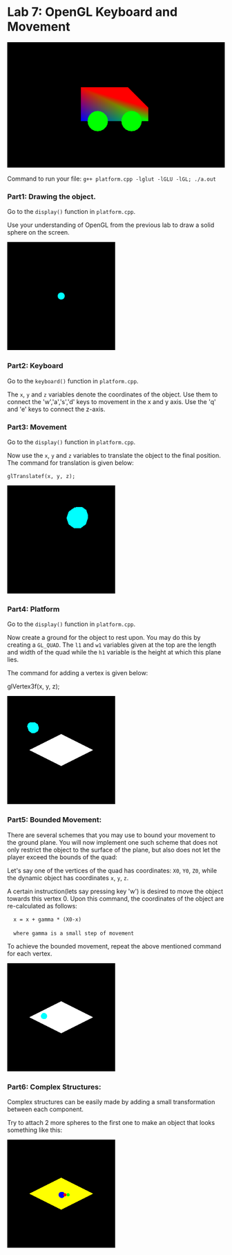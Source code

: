 # Lab 7: OpenGL Keyboard and Movement

![Markdown Logo](manual_images/title.png)

Command to run your file: `g++ platform.cpp -lglut -lGLU -lGL; ./a.out`

### Part1: Drawing the object.

Go to the `display()` function in `platform.cpp`.

Use your understanding of OpenGL from the previous lab to draw a solid sphere on the screen.

![Markdown Logo](manual_images/1.png)


### Part2: Keyboard

Go to the `keyboard()` function in `platform.cpp`.

The `x`, `y` and `z` variables denote the coordinates of the object. Use them to connect the 'w','a','s','d' keys to movement in the x and y axis. Use the 'q' and 'e' keys to connect the z-axis.

### Part3: Movement

Go to the `display()` function in `platform.cpp`.

Now use the `x`, `y` and `z` variables to translate the object to the final position. The command for translation is given below:

    glTranslatef(x, y, z);

![Markdown Logo](manual_images/2.png)

### Part4: Platform

Go to the `display()` function in `platform.cpp`.

Now create a ground for the object to rest upon. You may do this by creating a `GL_QUAD`. The `l1` and `w1` variables given at the top are the length and width of the quad while the `h1` variable is the height at which this plane lies.

The command for adding a vertex is given below:

glVertex3f(x, y, z);

![Markdown Logo](manual_images/3.png)

### Part5: Bounded Movement:

There are several schemes that you may use to bound your movement to the ground plane. You will now implement one such scheme that does not only restrict the object to the surface of the plane, but also does not let the player exceed the bounds of the quad:

Let's say one of the vertices of the quad has coordinates: `X0`, `Y0`, `Z0`, while the dynamic object has coordinates `x`, `y`, `z`.

A certain instruction(lets say pressing key 'w') is desired to move the object towards this vertex 0. Upon this command, the coordinates of the object are re-calculated as follows:

      x = x + gamma * (X0-x)
      
      where gamma is a small step of movement

To achieve the bounded movement, repeat the above mentioned command for each vertex.

![Markdown Logo](manual_images/4.png)

### Part6: Complex Structures:

Complex structures can be easily made by adding a small transformation between each component.

Try to attach 2 more spheres to the first one to make an object that looks something like this:

![Markdown Logo](manual_images/6.png)










